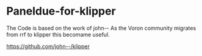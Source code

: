 # Paneldue-for-klipper

The Code is based on the work of john--
As the Voron community migrates from rrf to klipper this becomame useful.

https://github.com/john--/klipper
